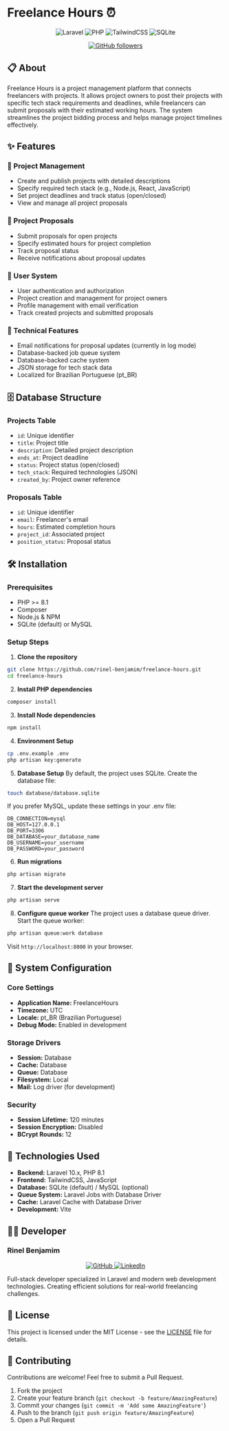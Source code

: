 # Freelance Hours ⏰

<div align="center">

![Laravel](https://img.shields.io/badge/Laravel-FF2D20?style=for-the-badge&logo=laravel&logoColor=white)
![PHP](https://img.shields.io/badge/PHP-777BB4?style=for-the-badge&logo=php&logoColor=white)
![TailwindCSS](https://img.shields.io/badge/Tailwind_CSS-38B2AC?style=for-the-badge&logo=tailwind-css&logoColor=white)
![SQLite](https://img.shields.io/badge/SQLite-07405E?style=for-the-badge&logo=sqlite&logoColor=white)

[![GitHub followers](https://img.shields.io/github/followers/rinel-benjamim?style=social)](https://github.com/rinel-benjamim)

</div>

## 📋 About

Freelance Hours is a project management platform that connects freelancers with projects. It allows project owners to post their projects with specific tech stack requirements and deadlines, while freelancers can submit proposals with their estimated working hours. The system streamlines the project bidding process and helps manage project timelines effectively.

## ✨ Features

### 🚀 Project Management
- Create and publish projects with detailed descriptions
- Specify required tech stack (e.g., Node.js, React, JavaScript)
- Set project deadlines and track status (open/closed)
- View and manage all project proposals

### 📝 Project Proposals
- Submit proposals for open projects
- Specify estimated hours for project completion
- Track proposal status
- Receive notifications about proposal updates

### 👥 User System
- User authentication and authorization
- Project creation and management for project owners
- Profile management with email verification
- Track created projects and submitted proposals

### 🔧 Technical Features
- Email notifications for proposal updates (currently in log mode)
- Database-backed job queue system
- Database-backed cache system
- JSON storage for tech stack data
- Localized for Brazilian Portuguese (pt_BR)

## 🗄️ Database Structure

### Projects Table
- `id`: Unique identifier
- `title`: Project title
- `description`: Detailed project description
- `ends_at`: Project deadline
- `status`: Project status (open/closed)
- `tech_stack`: Required technologies (JSON)
- `created_by`: Project owner reference

### Proposals Table
- `id`: Unique identifier
- `email`: Freelancer's email
- `hours`: Estimated completion hours
- `project_id`: Associated project
- `position_status`: Proposal status

## 🛠️ Installation

### Prerequisites
- PHP >= 8.1
- Composer
- Node.js & NPM
- SQLite (default) or MySQL

### Setup Steps

1. **Clone the repository**
```bash
git clone https://github.com/rinel-benjamim/freelance-hours.git
cd freelance-hours
```

2. **Install PHP dependencies**
```bash
composer install
```

3. **Install Node dependencies**
```bash
npm install
```

4. **Environment Setup**
```bash
cp .env.example .env
php artisan key:generate
```

5. **Database Setup**
By default, the project uses SQLite. Create the database file:
```bash
touch database/database.sqlite
```

If you prefer MySQL, update these settings in your .env file:
```env
DB_CONNECTION=mysql
DB_HOST=127.0.0.1
DB_PORT=3306
DB_DATABASE=your_database_name
DB_USERNAME=your_username
DB_PASSWORD=your_password
```

6. **Run migrations**
```bash
php artisan migrate
```

7. **Start the development server**
```bash
php artisan serve
```

8. **Configure queue worker**
The project uses a database queue driver. Start the queue worker:
```bash
php artisan queue:work database
```

Visit `http://localhost:8000` in your browser.

## 🔧 System Configuration

### Core Settings
- **Application Name:** FreelanceHours
- **Timezone:** UTC
- **Locale:** pt_BR (Brazilian Portuguese)
- **Debug Mode:** Enabled in development

### Storage Drivers
- **Session:** Database
- **Cache:** Database
- **Queue:** Database
- **Filesystem:** Local
- **Mail:** Log driver (for development)

### Security
- **Session Lifetime:** 120 minutes
- **Session Encryption:** Disabled
- **BCrypt Rounds:** 12

## 🔧 Technologies Used

- **Backend:** Laravel 10.x, PHP 8.1
- **Frontend:** TailwindCSS, JavaScript
- **Database:** SQLite (default) / MySQL (optional)
- **Queue System:** Laravel Jobs with Database Driver
- **Cache:** Laravel Cache with Database Driver
- **Development:** Vite

## 👨‍💻 Developer

### Rinel Benjamim

<div align="center">
  <a href="https://github.com/rinel-benjamim">
    <img src="https://img.shields.io/badge/GitHub-100000?style=for-the-badge&logo=github&logoColor=white" alt="GitHub"/>
  </a>
  <a href="https://github.com/rinel-benjamim">
    <img src="https://img.shields.io/badge/LinkedIn-0077B5?style=for-the-badge&logo=linkedin&logoColor=white" alt="LinkedIn"/>
  </a>
</div>

Full-stack developer specialized in Laravel and modern web development technologies. Creating efficient solutions for real-world freelancing challenges.

## 📄 License

This project is licensed under the MIT License - see the [LICENSE](LICENSE) file for details.

## 🤝 Contributing

Contributions are welcome! Feel free to submit a Pull Request.

1. Fork the project
2. Create your feature branch (`git checkout -b feature/AmazingFeature`)
3. Commit your changes (`git commit -m 'Add some AmazingFeature'`)
4. Push to the branch (`git push origin feature/AmazingFeature`)
5. Open a Pull Request
